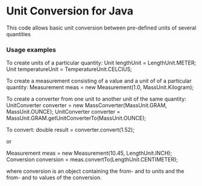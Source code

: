 # Unit Conversion for Java

This code allows basic unit conversion between pre-defined units of several quantities

### Usage examples

To create units of a particular quantity:
Unit<Length> lengthUnit = LengthUnit.METER;
Unit<Temperature> temperatureUnit = TemperatureUnit.CELCIUS;

To create a measurement consisting of a value and a unit of of a particular quantity:
Measurement meas = new Measurement(1.0, MassUnit.Kilogram);

To create a converter from one unit to another unit of the same quantity:
UnitConverter<Mass> converter = new MassConverter(MassUnit.GRAM, MassUnit.OUNCE);
UnitConverter<Mass> converter = MassUnit.GRAM.getUnitConverterTo(MassUnit.OUNCE);

To convert:
double result = converter.convert(1.52);

 or
 
 Measurement meas = new Measurement(10.45, LengthUnit.INCH);
 Conversion conversion = meas.convertTo(LengthUnit.CENTIMETER);
 
 where conversion is an object containing the from- and to units and the from- and to values of the conversion.
 